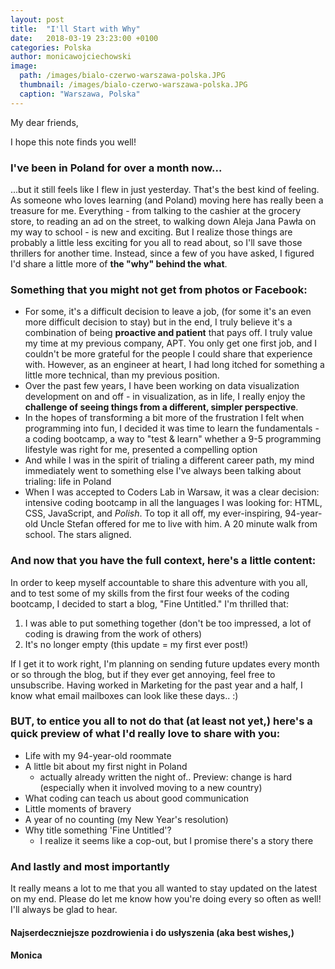 ```yaml
---
layout: post
title:  "I'll Start with Why"
date:   2018-03-19 23:23:00 +0100
categories: Polska
author: monicawojciechowski
image:
  path: /images/bialo-czerwo-warszawa-polska.JPG
  thumbnail: /images/bialo-czerwo-warszawa-polska.JPG
  caption: "Warszawa, Polska"
---
```


My dear friends,

I hope this note finds you well!

### I've been **in Poland for over a month** now...
...but it still feels like I flew in just yesterday. That's the best kind of feeling. As someone who loves learning (and Poland) moving here has really been a treasure for me. Everything - from talking to the cashier at the grocery store, to reading an ad on the street, to walking down Aleja Jana Pawła on my way to school - is new and exciting. But I realize those things are probably a little less exciting for you all to read about, so I'll save those thrillers for another time. Instead, since a few of you have asked, I figured I'd share a little more of **the "why" behind the what**.

### Something that you might not get from photos or Facebook:
* For some, it's a difficult decision to leave a job, (for some it's an even more difficult decision to stay) but in the end, I truly believe it's a combination of being **proactive and patient** that pays off. I truly value my time at my previous company, APT. You only get one first job, and I couldn't be more grateful for the people I could share that experience with. However, as an engineer at heart, I had long itched for something a little more technical, than my previous position.
* Over the past few years, I have been working on data visualization development on and off - in visualization, as in life, I really enjoy the **challenge of seeing things from a different, simpler perspective**.
* In the hopes of transforming a bit more of the frustration I felt when programming into fun, I decided it was time to learn the fundamentals - a coding bootcamp, a way to "test & learn" whether a 9-5 programming lifestyle was right for me, presented a compelling option
* And while I was in the spirit of trialing a different career path, my mind immediately went to something else I've always been talking about trialing: life in Poland
* When I was accepted to Coders Lab in Warsaw, it was a clear decision: intensive coding bootcamp in all the languages I was looking for: HTML, CSS, JavaScript, and *Polish*. To top it all off, my ever-inspiring, 94-year-old Uncle Stefan offered for me to live with him. A 20 minute walk from school. The stars aligned.

### And now that you have the full context, here's a little content: 
In order to keep myself accountable to share this adventure with you all, and to test some of my skills from the first four weeks of the coding bootcamp, I decided to start a blog, "Fine Untitled." I'm thrilled that:
1. I was able to put something together (don't be too impressed, a lot of coding is drawing from the work of others)
2. It's no longer empty (this update = my first ever post!)

If I get it to work right, I'm planning on sending future updates every month or so through the blog, but if they ever get annoying, feel free to unsubscribe. Having worked in Marketing for the past year and a half, I know what email mailboxes can look like these days.. :) 

### BUT, to entice you all to not do that (at least not yet,) here's a quick preview of what I'd really love to share with you:
* Life with my 94-year-old roommate
* A little bit about my first night in Poland
	* actually already written the night of.. Preview: change is hard (especially when it involved moving to a new country)
* What coding can teach us about good communication
* Little moments of bravery
* A year of no counting (my New Year's resolution)
* Why title something 'Fine Untitled'?
	* I realize it seems like a cop-out, but I promise there's a story there

### And lastly and most importantly
It really means a lot to me that you all wanted to stay updated on the latest on my end. Please do let me know how you're doing every so often as well! I'll always be glad to hear.

#### Najserdeczniejsze pozdrowienia i do usłyszenia (aka best wishes,)

#### Monica